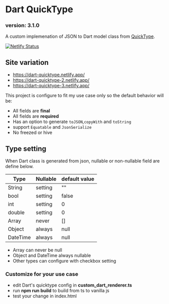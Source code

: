 # Dart QuickType
### version: 3.1.0

A custom implemenation of JSON to Dart model class from [QuickType](https://github.com/quicktype/quicktype).

[![Netlify Status](https://api.netlify.com/api/v1/badges/f0148cf0-a1b5-4db5-89e9-936157b57e19/deploy-status)](https://app.netlify.com/sites/dart-quicktype/deploys)

## Site variation

- https://dart-quicktype.netlify.app/
- https://dart-quicktype-2.netlify.app/
- https://dart-quicktype-3.netlify.app/

This project is configure to fit my use case only so the default behavior will be:

- All fields are **final**
- All fields are **required** 
- Has an option to generate `toJSON`,`copyWith` and `toString`
- support `Equatable` and `JsonSerialize`
- No freezed or hive

## Type setting

When Dart class is generated from json, nullable or non-nullable field are define below.


| Type     | Nullable | default value |
| -------- | -------- | ------------- |
| String   | setting  | ""            |
| bool     | setting  | false         |
| int      | setting  | 0             |
| double   | setting  | 0             |
| Array    | never    | []            |
| Object   | always   | null          |
| DateTime | always   | null          |


- Array can never be null
- Object and DateTime always nullable
- Other types can configure with checkbox setting


### Customize for your use case
- edit Dart's quicktype config in **custom_dart_renderer.ts**
- run **npm run build** to build from ts to vanilla js
- test your change in index.html
